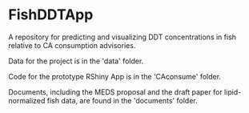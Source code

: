 # FishDDTApp
A repository for predicting and visualizing DDT concentrations in fish relative to CA consumption advisories. 

Data for the project is in the 'data' folder. 

Code for the prototype RShiny App is in the 'CAconsume' folder. 

Documents, including the MEDS proposal and the draft paper for lipid-normalized fish data, are found in the 'documents' folder. 
